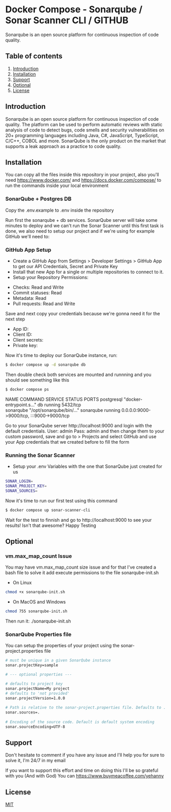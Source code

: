 # Docker Compose - Sonarqube / Sonar Scanner CLI / GITHUB

Sonarqube is an open source platform for continuous inspection of code quality.

## Table of contents

1. [Introduction](#introduction)
2. [Installation](#installation)
3. [Support](#support)
4. [Optional](#optional)
5. [License](#license)

## Introduction

Sonarqube is an open source platform for continuous inspection of code quality. The platform can be used to perform automatic reviews with static analysis of code to detect bugs, code smells and security vulnerabilities on 20+ programming languages including Java, C#, JavaScript, TypeScript, C/C++, COBOL and more. SonarQube is the only product on the market that supports a leak approach as a practice to code quality.

## Installation

You can copy all the files inside this repository in your project, also you'll need https://www.docker.com/ and https://docs.docker.com/compose/ to run the commands inside your local environment

### SonarQube + Postgres DB

Copy the .env.example to .env inside the repository

Run first the sonarqube + db services. SonarQube server will take some minutes to deploy and we can't run the Sonar Scanner until this first task is done, we also need to setup our project and if we're using for example GitHub we'll need to:

### GitHub App Setup

- Create a GitHub App from Settings > Developer Settings > GitHub App to get our API Credentials, Secret and Private Key
- Install that new App for a single or multiple repositories to connect to it.
- Setup your Repository Permissions:

* Checks: Read and Write
* Commit statuses: Read
* Metadata: Read
* Pull requests: Read and Write

Save and next copy your credentials because we're gonna need it for the next step

- App ID:
- Client ID:
- Client secrets:
- Private key:

Now it's time to deploy our SonarQube instance, run:

```bash
$ docker compose up -d sonarqube db
```

Then double check both services are mounted and runnning and you should see something like this

```bash
$ docker compose ps
```

NAME                COMMAND                  SERVICE             STATUS              PORTS
postgresql          "docker-entrypoint.s…"   db                  running             5432/tcp     
sonarqube           "/opt/sonarqube/bin/…"   sonarqube           running             0.0.0.0:9000->9000/tcp, :::9000->9000/tcp

Go to your SonarQube server http://localhost:9000 and login with the default credentials. User: admin Pass: admin and then change them to your custom password, save and go to > Projects and select GitHub and use your App credentials that we created before to fill the form

### Running the Sonar Scanner

* Setup your .env Variables with the one that SonarQube just created for us

```bash
SONAR_LOGIN=
SONAR_PROJECT_KEY=
SONAR_SOURCES=
```

Now it's time to run our first test using this command

```bash
$ docker compose up sonar-scanner-cli
```

Wait for the test to finnish and go to http://localhost:9000 to see your results! Isn't that awesome? Happy Testing 

## Optional

### vm.max_map_count Issue

You may have vm.max_map_count size issue and for that I've created a bash file to solve it add execute permissions to the file sonarqube-init.sh

* On Linux

```bash
chmod +x sonarqube-init.sh
```

* On MacOS and Windows

```bash
chmod 755 sonarqube-init.sh
```

Then run it: ./sonarqube-init.sh


### SonarQube Properties file

You can setup the properties of your project using the sonar-project.properties file

```bash
# must be unique in a given SonarQube instance
sonar.projectKey=sample

# --- optional properties ---

# defaults to project key
sonar.projectName=My project
# defaults to 'not provided'
sonar.projectVersion=1.0.0
 
# Path is relative to the sonar-project.properties file. Defaults to .
sonar.sources=.
 
# Encoding of the source code. Default is default system encoding
sonar.sourceEncoding=UTF-8
```

## Support

Don't hesitate to comment if you have any issue and I'll help you for sure to solve it, I'm 24/7 in my email

If you want to support this effort and time on doing this I'll be so grateful with you (And with God)
You can https://www.buymeacoffee.com/yehanny

## License

[MIT](LICENSE)
